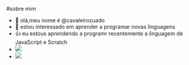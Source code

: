#sobre mim

- 👋 olá,meu nome é @cavaleirozuado
- 👀 estou interessado em aprender  a programar novas linguagens
- 👍 eu estous  aprendendo  a programr recentemente  a linguagem de JavaScript e Scratch
- ![](https://img.shields.io/badge/Scratch-4D97FF?style=for-the-badge&logo=Scratch&logoColor=white)
- ![](https://img.shields.io/badge/JavaScript-323330?style=for-the-badge&logo=javascript&logoColor=F7DF1E)
